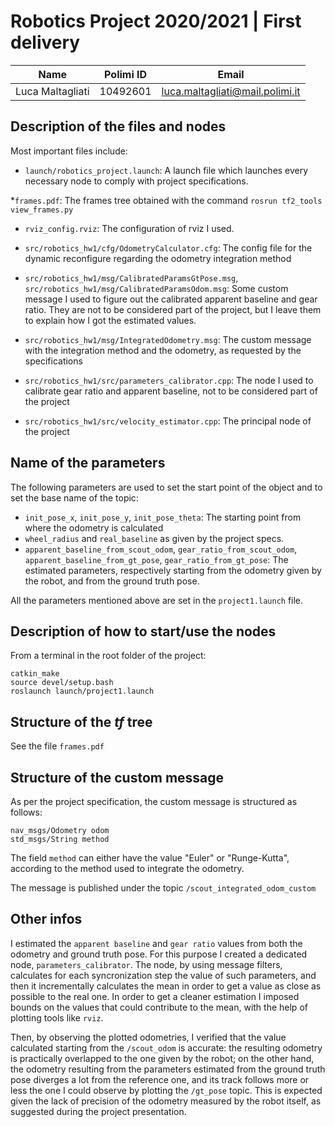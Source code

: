 # Robotics Project 2020/2021 | First delivery

| Name             | Polimi ID | Email                           |
| ---              | ----      | ---                             |
| Luca Maltagliati | 10492601  | luca.maltagliati@mail.polimi.it |

## Description of the files and nodes

Most important files include:  

* `launch/robotics_project.launch`: A launch file which launches every necessary node to comply with project specifications.

*`frames.pdf`: The frames tree obtained with the command `rosrun tf2_tools view_frames.py`

* `rviz_config.rviz`: The configuration of rviz I used.

* `src/robotics_hw1/cfg/OdometryCalculator.cfg`: The config file for the dynamic reconfigure regarding the odometry integration method

* `src/robotics_hw1/msg/CalibratedParamsGtPose.msg`, `src/robotics_hw1/msg/CalibratedParamsOdom.msg`: Some custom message I used to figure out the calibrated apparent baseline and gear ratio. They are not to be considered part of the project, but I leave them to explain how I got the estimated values.

* `src/robotics_hw1/msg/IntegratedOdometry.msg`: The custom message with the integration method and the odometry, as requested by the specifications
* `src/robotics_hw1/src/parameters_calibrator.cpp`: The node I used to calibrate gear ratio and apparent baseline, not to be considered part of the project

* `src/robotics_hw1/src/velocity_estimator.cpp`: The principal node of the project

<!-- TODO continue -->
## Name of the parameters

The following parameters are used to set the start point of the object and to set the base name of the topic:  

* `init_pose_x`, `init_pose_y`, `init_pose_theta`: The starting point from where the odometry is calculated
* `wheel_radius` and `real_baseline` as given by the project specs.
* `apparent_baseline_from_scout_odom`, `gear_ratio_from_scout_odom`, `apparent_baseline_from_gt_pose`, `gear_ratio_from_gt_pose`: The estimated parameters, respectively starting from the odometry given by the robot, and from the ground truth pose.

All the parameters mentioned above are set in the `project1.launch` file.

## Description of how to start/use the nodes

From a terminal in the root folder of the project:  

    catkin_make
    source devel/setup.bash
    roslaunch launch/project1.launch
    
## Structure of the *tf* tree

See the file `frames.pdf`

## Structure of the custom message

As per the project specification, the custom message is structured as follows:


    nav_msgs/Odometry odom
    std_msgs/String method


The field `method` can either have the value "Euler" or "Runge-Kutta", according to the method used to integrate the odometry.

The message is published under the topic `/scout_integrated_odom_custom`

## Other infos

I estimated the `apparent baseline` and `gear ratio` values from both the odometry and ground truth pose. For this purpose I created a dedicated node, `parameters_calibrator`. The node, by using message filters, calculates for each syncronization step the value of such parameters, and then it incrementally calculates the mean in order to get a value as close as possible to the real one. In order to get a cleaner estimation I imposed bounds on the values that could contribute to the mean, with the help of plotting tools like `rviz`.

Then, by observing the plotted odometries, I verified that the value calculated starting from the `/scout_odom` is accurate: the resulting odometry is practically overlapped to the one given by the robot; on the other hand, the odometry resulting from the parameters estimated from the ground truth pose diverges a lot from the reference one, and its track follows more or less the one I could observe by plotting the `/gt_pose` topic. This is expected given the lack of precision of the odometry measured by the robot itself, as suggested during the project presentation.

